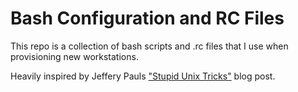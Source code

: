 # Bash Configuration and RC Files

This repo is a collection of bash scripts and .rc files that I use when provisioning new workstations. 

Heavily inspired by Jeffery Pauls ["Stupid Unix Tricks"](https://sneak.berlin/20191011/stupid-unix-tricks/) blog post.
